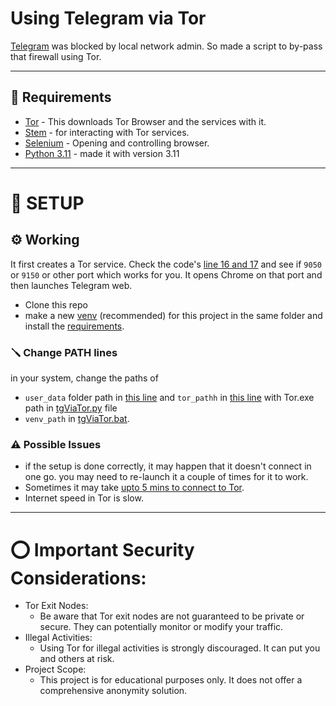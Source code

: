# Using Telegram via Tor 

[Telegram](https://web.telegram.org/k/) was blocked by local network admin. So made a script to by-pass that firewall using Tor.

---

## 📎 Requirements 
- [Tor](https://www.torproject.org/download/) - This downloads Tor Browser and the services with it.
- [Stem](https://pypi.org/project/stem/) - for interacting with Tor services.
- [Selenium](https://pypi.org/project/selenium/) - Opening and controlling browser.
- [Python 3.11](https://www.python.org/downloads/) - made it with version 3.11

---

# 🔧 SETUP 

## ⚙️ Working 
It first creates a Tor service. Check the code's [line 16 and 17](./tgViaTor.py#L16) and see if `9050` or `9150` or other port which works for you.
It opens Chrome on that port and then launches Telegram web.

- Clone this repo
- make a new [venv](https://docs.python.org/3/library/venv.html) (recommended) for this project in the same folder and install the [requirements](./requirements.txt).

### 🪛 Change PATH lines 
in your system, change the paths of
- `user_data` folder path in [this line](./tgViaTor.py#L11) and `tor_pathh` in [this line](./tgViaTor.py#L13) with Tor.exe path in [tgViaTor.py](./tgViaTor.py) file
- `venv_path` in [tgViaTor.bat](./tgViaTor.bat#L9).

### ⚠️ Possible Issues 
- if the setup is done correctly, it may happen that it doesn't connect in one go. you may need to re-launch it a couple of times for it to work.
- Sometimes it may take [upto 5 mins to connect to Tor](./tgViaTor.py#L53).
- Internet speed in Tor is slow.

---

# ⭕ Important Security Considerations: 

- Tor Exit Nodes: 
    - Be aware that Tor exit nodes are not guaranteed to be private or secure. They can potentially monitor or modify your traffic.
- Illegal Activities: 
    - Using Tor for illegal activities is strongly discouraged. It can put you and others at risk.
- Project Scope: 
    - This project is for educational purposes only. It does not offer a comprehensive anonymity solution.
